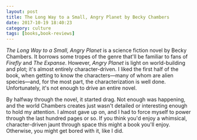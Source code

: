```yaml
---
layout: post
title: The Long Way to a Small, Angry Planet by Becky Chambers
date: 2017-10-19 18:40:23
category: culture
tags: [books,book-reviews]
---
```


_The Long Way to a Small, Angry Planet_ is a science fiction novel by Becky Chambers. It borrows some tropes of the genre that'll be familiar to fans of _Firefly_ and _The Expanse_. However, _Angry Planet_ is light on world-building and plot; it's almost entirely character-driven. I liked the first half of the book, when getting to know the characters&mdash;many of whom are alien species&mdash;and, for the most part, the characterization is well done. Unfortunately, it's not enough to drive an entire novel.

By halfway through the novel, it started drag. Not enough was happening, and the world Chambers creates just wasn't detailed or interesting enough to hold my attention. I almost gave up on, and I had to force myself to power through the last hundred pages or so. If you think you'd enjoy a whimsical, character-driven jaunt through space this might a book you'll enjoy. Otherwise, you might get bored with it, like I did.
